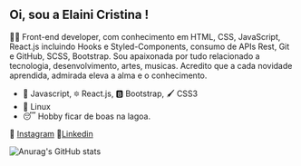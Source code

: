 ##  Oi, sou a Elaini Cristina !

👩‍💻 Front-end developer, com conhecimento em HTML, CSS, JavaScript, React.js incluindo Hooks e Styled-Components, consumo de APIs Rest, Git e GitHub, SCSS, Bootstrap. Sou apaixonada por tudo relacionado a tecnologia, desenvolvimento, artes, musicas. Acredito que a cada novidade aprendida, admirada eleva a alma e o conhecimento.

- 🍺 Javascript, 🔯 React.js, 🅱 Bootstrap, 🖌️ CSS3
- 🐧 Linux 
- 😴 Hobby ficar de boas na lagoa.

📸 [Instagram](https://www.instagram.com/elainiicristina/)  💼[Linkedin](https://www.linkedin.com/in/elaini-cristina-85234820a/)  



![Anurag's GitHub stats](https://github.com/elainicristina.vercel.app/api?username=anuraghazra&theme=dark&show_icons=true)
